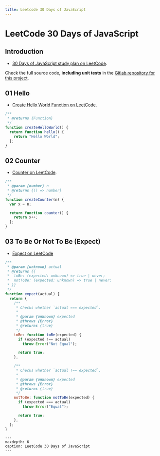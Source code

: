 ```yaml
---
title: Leetcode 30 Days of JavaScript
---
```


# LeetCode 30 Days of JavaScript

## Introduction

- [30 Days of JavaScript study plan on LeetCode](https://leetcode.com/studyplan/30-days-of-javascript/).

Check the full source code, **including unit tests** in the [Gitlab repository for this project](https://gitlab.com/devhowto/dev-how-to/-/tree/main/src/javascript/leetcode30day/src).


## 01 Hello

- [Create Hello World Function on LeetCode](https://leetcode.com/problems/create-hello-world-function/description/?envType=study-plan-v2&envId=30-days-of-javascript).

```javascript
/**
 * @returns {Function}
 */
function createHelloWorld() {
  return function hello() {
    return "Hello World";
  };
}
```

## 02 Counter

- [Counter on LeetCode](https://leetcode.com/problems/counter/description/?envType=study-plan-v2&envId=30-days-of-javascript).

```javascript
/**
 * @param {number} n
 * @returns {() => number}
 */
function createCounter(n) {
  var x = n;

  return function counter() {
    return x++;
  };
}
```

## 03 To Be Or Not To Be (Expect)

- [Expect on LeetCode](https://leetcode.com/problems/to-be-or-not-to-be/description/?envType=study-plan-v2&envId=30-days-of-javascript)

```javascript
/**
 * @param {unknown} actual
 * @returns {{
 *  toBe: (expected: unknown) => true | never;
 *  notToBe: (expected: unknown) => true | never;
 * }}
 */
function expect(actual) {
  return {
    /**
     * Checks whether `actual === expected`.
     *
     * @param {unknown} expected
     * @throws {Error}
     * @returns {true}
     */
    toBe: function toBe(expected) {
      if (expected !== actual)
        throw Error("Not Equal");

      return true;
    },

    /**
     * Checks whether `actual !== expected`.
     *
     * @param {unknown} expected
     * @throws {Error}
     * @returns {true}
     */
    notToBe: function notToBe(expected) {
      if (expected === actual)
        throw Error("Equal");

      return true;
    },
  };
}
```

```{toctree}
---
maxdepth: 6
caption: LeetCode 30 Days of JavaScript
---
```
